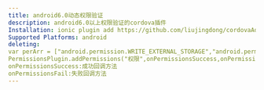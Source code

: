 ```yaml
---
title: android6.0动态权限验证
description: android6.0以上权限验证的cordova插件
Installation: ionic plugin add https://github.com/liujingdong/cordovaAddPermissions.git
Supported Platforms: android
deleting:
var perArr = ["android.permission.WRITE_EXTERNAL_STORAGE","android.permission.RECORD_AUDIO","android.permission.CAMERA"]
PermissionsPlugin.addPermissions("权限",onPermissionsSuccess,onPermissionsFail,perArr);
onPermissionsSuccess:成功回调方法
onPermissionsFail:失败回调方法
---
```


